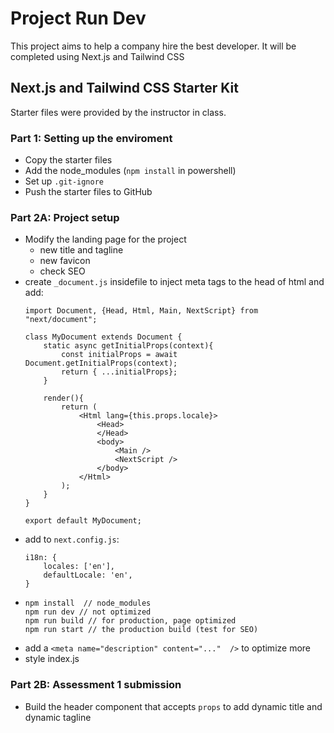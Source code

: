 # Project Run Dev
This project aims to help a company hire the best developer.
It will be completed using Next.js and Tailwind CSS
## Next.js and Tailwind CSS Starter Kit
Starter files were provided by the instructor in class. 
### Part 1: Setting up the enviroment
*   Copy the starter files
*   Add the node_modules (`npm install` in powershell) 
*   Set up `.git-ignore`
*   Push the starter files to GitHub
### Part 2A: Project setup 
*   Modify the landing page for the project
    * new title and tagline
    * new favicon
    * check SEO
*   create `_document.js` insidefile to inject meta tags to the head of html and add: 
    ```
    import Document, {Head, Html, Main, NextScript} from "next/document";

    class MyDocument extends Document {
        static async getInitialProps(context){
            const initialProps = await Document.getInitialProps(context);
            return { ...initialProps};
        }

        render(){
            return (
                <Html lang={this.props.locale}>
                    <Head>
                    </Head>
                    <body>
                        <Main />
                        <NextScript />
                    </body>
                </Html>
            );
        }
    }

    export default MyDocument;
    ```
*   add to `next.config.js`:
    ```
    i18n: {
        locales: ['en'],
        defaultLocale: 'en',
    }
    ```
*   ```
    npm install  // node_modules
    npm run dev // not optimized
    npm run build // for production, page optimized
    npm run start // the production build (test for SEO)
*   add a `<meta name="description" content="..."  />` to optimize more
*   style index.js
### Part 2B: Assessment 1 submission
*   Build the header component that accepts `props` to add dynamic title and dynamic tagline

